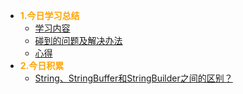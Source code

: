 * <font color='orange'>**1.今日学习总结**</font>
	* [学习内容](content)
	* [碰到的问题及解决办法](problem)
	* [心得](experience)
* <font color='orange'>**2.今日积累**</font>
	* [String、StringBuffer和StringBuilder之间的区别？](accumulation)


​	

